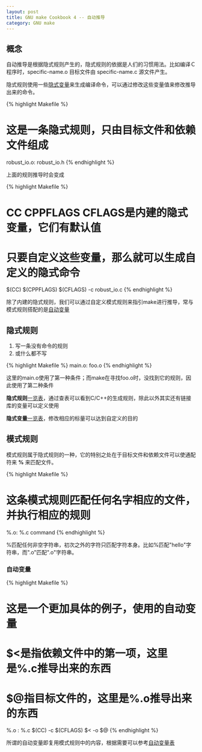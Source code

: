 ```yaml
---
layout: post
title: GNU make Cookbook 4 -- 自动推导
category: GNU make
---
```


## 概念
自动推导是根据隐式规则产生的，隐式规则的依据是人们的习惯用法。比如编译Ｃ程序时，specific-name.o 目标文件由 specific-name.c 源文件产生。

隐式规则使用一些[隐式变量](http://zhuzhenpeng.github.io/gnu%20make/2015/04/08/变量.html)来生成编译命令，可以通过修改这些变量值来修改推导出来的命令。

{% highlight Makefile %}
# 这是一条隐式规则，只由目标文件和依赖文件组成
robust_io.o: robust_io.h
{% endhighlight %}

上面的规则推导时会变成  

{% highlight Makefile %}
# CC CPPFLAGS CFLAGS是内建的隐式变量，它们有默认值
# 只要自定义这些变量，那么就可以生成自定义的隐式命令
$(CC) $(CPPFLAGS) $(CFLAGS) -c robust_io.c
{% endhighlight %}

除了内建的隐式规则，我们可以通过自定义模式规则来指引make进行推导，常与模式规则搭配的是[自动变量](https://github.com/zhuzhenpeng/Cookbook/blob/master/make/01.01.md)
  
  
## 隐式规则
1. 写一条没有命令的规则
2. 或什么都不写

{% highlight Makefile %}
main.o: foo.o
{% endhighlight %}

这里的main.o使用了第一种条件；而make在寻找foo.o时，没找到它的规则，因此使用了第二种条件

**隐式规则**[一览表](http://www.gnu.org/software/make/manual/make.html#Catalogue-of-Rules)，通过查表可以看到C/C++的生成规则，除此以外其实还有链接库的变量可以定义使用

**隐式变量**[一览表](http://www.gnu.org/software/make/manual/make.html#Implicit-Variables)，修改相应的标量可以达到自定义的目的

  
    
  
## 模式规则
模式规则属于隐式规则的一种，它的特别之处在于目标文件和依赖文件可以使通配符来 **%** 来匹配文件。

{% highlight Makefile %}
# 这条模式规则匹配任何名字相应的文件，并执行相应的规则
%.o: %.c
    command
{% endhighlight %}

%匹配任何非空字符串，初次之外的字符只匹配字符本身。比如%匹配"hello"字符串，而".o"匹配".o"字符串。

### 自动变量

{% highlight Makefile %}
# 这是一个更加具体的例子，使用的自动变量
# $<是指依赖文件中的第一项，这里是%.c推导出来的东西
# $@指目标文件的，这里是%.o推导出来的东西
%.o : %.c
        $(CC) -c $(CFLAGS) $< -o $@
{% endhighlight %}

所谓的自动变量即复用模式规则中的内容，根据需要可以参考[自动变量表](http://www.gnu.org/software/make/manual/make.html#Automatic-Variables)

